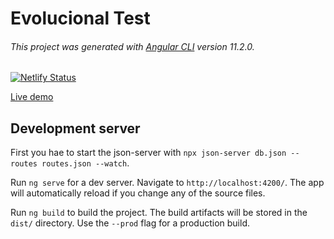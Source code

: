# Evolucional Test

###### This project was generated with [Angular CLI](https://github.com/angular/angular-cli) version 11.2.0.

[![Netlify Status](https://api.netlify.com/api/v1/badges/d20665e5-4efd-436a-a587-829d7c8ee652/deploy-status)](https://app.netlify.com/sites/evolucional-test/deploys)

[Live demo](https://evolucional-test.netlify.app)



## Development server
First you hae to start the json-server with `npx json-server db.json --routes routes.json --watch`.

Run `ng serve` for a dev server. Navigate to `http://localhost:4200/`. The app will automatically reload if you change any of the source files.

Run `ng build` to build the project. The build artifacts will be stored in the `dist/` directory. Use the `--prod` flag for a production build.
